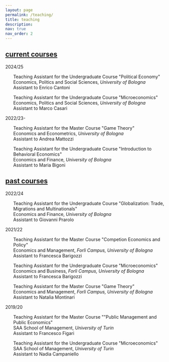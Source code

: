 ```yaml
---
layout: page
permalink: /teaching/
title: teaching
description:
nav: true
nav_order: 2
---
```


<div class="projects">
  <a id="current-courses" href=".#current-courses">
    <h2 class="category"> current courses </h2>
  </a>
</div>

<p>2024/25</p>
  
<p style="margin-left: 25px;">Teaching Assistant for the Undergraduate Course "Political Economy" <br> Economics, Politics and Social Sciences, <i> University of Bologna </i> <br> Assistant to Enrico Cantoni </p>

<p style="margin-left: 25px;"> Teaching Assistant for the Undergraduate Course "Microeconomics" <br> Economics, Politics and Social Sciences, <i> University of Bologna </i> <br> Assistant to Marco Casari </p>

<p>2022/23-</p>

<p style="margin-left: 25px;">Teaching Assistant for the Master Course "Game Theory" <br> Economics and Econometrics, <i> University of Bologna </i> <br> Assistant to Andrea Mattozzi </p>

<p style="margin-left: 25px;"> Teaching Assistant for the Undergraduate Course "Introduction to Behavioral Economics" <br> Economics and Finance, <i> University of Bologna </i> <br> Assistant to Maria Bigoni </p>

<div class="projects">
  <a id="past-courses" href=".#past-courses">
    <h2 class="category"> past courses </h2>
  </a>
</div>

<p>2022/24</p>

<p style="margin-left: 25px;">Teaching Assistant for the Undergraduate Course "Globalization: Trade, Migrations and Multinationals" <br> Economics and Finance, <i> University of Bologna </i> <br> Assistant to Giovanni Prarolo </p>

<p>2021/22</p>

<p style="margin-left: 25px;">Teaching Assistant for the Master Course "Competion Economics and Policy" <br> Economics and Management, <i> Forlì Campus, University of Bologna </i> <br> Assistant to Francesca Barigozzi </p>

<p style="margin-left: 25px;"> Teaching Assistant for the Undergraduate Course "Microeconomics" <br> Economics and Business, <i> Forlì Campus, University of Bologna </i> <br> Assistant to Francesca Barigozzi </p>

<p style="margin-left: 25px;"> Teaching Assistant for the Master Course "Game Theory" <br> Economics and Management, <i> Forlì Campus, University of Bologna </i> <br> Assistant to Natalia Montinari </p>

<p>2019/20</p>

<p style="margin-left: 25px;">Teaching Assistant for the Master Course ""Public Management and Public Economics" <br> SAA School of Management, <i> University of Turin </i> <br> Assistant to Francesco Figari </p>

<p style="margin-left: 25px;"> Teaching Assistant for the Undergraduate Course "Microeconomics" <br> SAA School of Management, <i> University of Turin </i> <br> Assistant to Nadia Campaniello </p>
